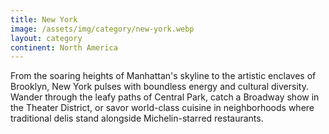 ```yaml
---
title: New York
image: /assets/img/category/new-york.webp
layout: category
continent: North America
---
```


From the soaring heights of Manhattan's skyline to the artistic enclaves of
Brooklyn, New York pulses with boundless energy and cultural diversity. Wander
through the leafy paths of Central Park, catch a Broadway show in the Theater
District, or savor world-class cuisine in neighborhoods where traditional
delis stand alongside Michelin-starred restaurants.
